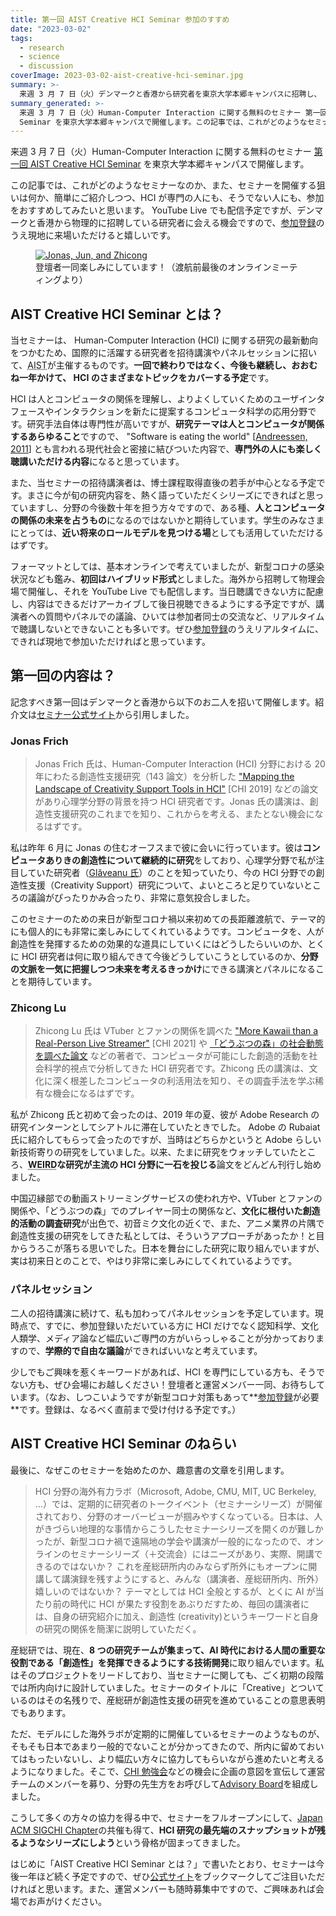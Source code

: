 ```yaml
---
title: 第一回 AIST Creative HCI Seminar 参加のすすめ
date: "2023-03-02"
tags:
  - research
  - science
  - discussion
coverImage: 2023-03-02-aist-creative-hci-seminar.jpg
summary: >-
  来週 3 月 7 日（火）デンマークと香港から研究者を東京大学本郷キャンパスに招聘し、 Human-Computer Interaction に関する無料のセミナー 第一回 AIST Creative HCI Seminar を開催します。この記事では、セミナーの概要を紹介しつつ、 HCI が専門の人にも、そうでない人にも、参加をおすすめしてみたいと思います。
summary_generated: >-
  来週 3 月 7 日（火）Human-Computer Interaction に関する無料のセミナー 第一回 AIST Creative HCI
  Seminar を東京大学本郷キャンパスで開催します。この記事では、これがどのようなセミナーなのか、また、セミナーを開催する狙...
---
```


来週 3 月 7 日（火）Human-Computer Interaction に関する無料のセミナー [第一回 AIST Creative HCI Seminar](https://chci.pages.dev/aist-seminar) を東京大学本郷キャンパスで開催します。

この記事では、これがどのようなセミナーなのか、また、セミナーを開催する狙いは何か、簡単にご紹介しつつ、HCI が専門の人にも、そうでない人にも、参加をおすすめしてみたいと思います。 YouTube Live でも配信予定ですが、デンマークと香港から物理的に招聘している研究者に会える機会ですので、[参加登録](https://chci.pages.dev/aist-seminar#first-registration)のうえ現地に来場いただけると嬉しいです。

<figure>
  <a href="https://chci.pages.dev/aist-seminar#first-registration"><img src="/images/2023-03-02-aist-creative-hci-seminar.jpg" alt="Jonas, Jun, and Zhicong" /></a>
  <figcaption>登壇者一同楽しみにしています！（渡航前最後のオンラインミーティングより）</figcaption>
</figure>

## AIST Creative HCI Seminar とは？

当セミナーは、 Human-Computer Interaction (HCI) に関する研究の最新動向をつかむため、国際的に活躍する研究者を招待講演やパネルセッションに招いて、<abbr title="国立研究開発法人 産業技術総合研究所">AIST</abbr>が主催するものです。**一回で終わりではなく、今後も継続し、おおむね一年かけて、 HCI のさまざまなトピックをカバーする予定**です。

HCI は人とコンピュータの関係を理解し、よりよくしていくためのユーザインタフェースやインタラクションを新たに提案するコンピュータ科学の応用分野です。研究手法自体は専門性が高いですが、**研究テーマは人とコンピュータが関係するあらゆること**ですので、 "Software is eating the world" [[Andreessen, 2011](https://www.wsj.com/articles/SB10001424053111903480904576512250915629460)] とも言われる現代社会と密接に結びついた内容で、**専門外の人にも楽しく聴講いただける内容**になると思っています。

また、当セミナーの招待講演者は、博士課程取得直後の若手が中心となる予定です。まさに今が旬の研究内容を、熱く語っていただくシリーズにできればと思っていますし、分野の今後数十年を担う方々ですので、ある種、**人とコンピュータの関係の未来を占うもの**になるのではないかと期待しています。学生のみなさまにとっては、**近い将来のロールモデルを見つける場**としても活用していただけるはずです。

フォーマットとしては、基本オンラインで考えていましたが、新型コロナの感染状況なども鑑み、**初回はハイブリッド形式**としました。海外から招聘して物理会場で開催し、それを YouTube Live でも配信します。当日聴講できない方に配慮し、内容はできるだけアーカイブして後日視聴できるようにする予定ですが、講演者への質問やパネルでの議論、ひいては参加者同士の交流など、リアルタイムで聴講しないとできないことも多いです。ぜひ[参加登録](https://chci.pages.dev/aist-seminar#registration)のうえリアルタイムに、できれば現地で参加いただければと思っています。

## 第一回の内容は？

記念すべき第一回はデンマークと香港から以下のお二人を招いて開催します。紹介文は[セミナー公式サイト](https://chci.pages.dev/aist-seminar#first-invited-speakers)から引用しました。

### Jonas Frich

> Jonas Frich 氏は、Human-Computer Interaction (HCI) 分野における 20 年にわたる創造性支援研究（143 論文）を分析した ["Mapping the Landscape of Creativity Support Tools in HCI"](https://doi.org/10.1145/3290605.3300619) [CHI 2019] などの論文があり心理学分野の背景を持つ HCI 研究者です。Jonas 氏の講演は、創造性支援研究のこれまでを知り、これからを考える、またとない機会になるはずです。

私は昨年 6 月に Jonas の住むオーフスまで彼に会いに行っています。彼は**コンピュータありきの創造性について継続的に研究**をしており、心理学分野で私が注目していた研究者（[Glăveanu 氏](https://scholar.google.com/citations?user=7k28oGkAAAAJ&hl=en)）のことを知っていたり、今の HCI 分野での創造性支援（Creativity Support）研究について、よいところと足りていないところの議論がぴったりかみ合ったり、非常に意気投合しました。

このセミナーのための来日が新型コロナ禍以来初めての長距離渡航で、テーマ的にも個人的にも非常に楽しみにしてくれているようです。コンピュータを、人が創造性を発揮するための効果的な道具にしていくにはどうしたらいいのか、とくに HCI 研究者は何に取り組んできて今後どうしていこうとしているのか、**分野の文脈を一気に把握しつつ未来を考えるきっかけ**にできる講演とパネルになることを期待しています。

### Zhicong Lu

> Zhicong Lu 氏は VTuber とファンの関係を調べた ["More Kawaii than a Real-Person Live Streamer"](https://doi.org/10.1145/3411764.3445660) [CHI 2021] や [「どうぶつの森」の社会動態を調べた論文](https://doi.org/10.1145/3474711) などの著者で、コンピュータが可能にした創造的活動を社会科学的視点で分析してきた HCI 研究者です。Zhicong 氏の講演は、文化に深く根差したコンピュータの利活用法を知り、その調査手法を学ぶ稀有な機会になるはずです。

私が Zhicong 氏と初めて会ったのは、2019 年の夏、彼が Adobe Research の研究インターンとしてシアトルに滞在していたときでした。 Adobe の Rubaiat 氏に紹介してもらって会ったのですが、当時はどちらかというと Adobe らしい新技術寄りの研究をしていました。以来、たまに研究をウォッチしていたところ、**<abbr title="Western, Educated, Industrialized, Rich, and Democratic">WEIRD</abbr>な研究が主流の HCI 分野に一石を投じる**論文をどんどん刊行し始めました。

中国辺縁部での動画ストリーミングサービスの使われ方や、VTuber とファンの関係や、「どうぶつの森」でのプレイヤー同士の関係など、**文化に根付いた創造的活動の調査研究**が出色で、初音ミク文化の近くで、また、アニメ業界の片隅で創造性支援の研究をしてきた私としては、そういうアプローチがあったか！と目からうろこが落ちる思いでした。日本を舞台にした研究に取り組んでいますが、実は初来日とのことで、やはり非常に楽しみにしてくれているようです。

### パネルセッション

二人の招待講演に続けて、私も加わってパネルセッションを予定しています。現時点で、すでに、参加登録いただいている方に HCI だけでなく認知科学、文化人類学、メディア論など幅広いご専門の方がいらっしゃることが分かっておりますので、**学際的で自由な議論**ができればいいなと考えています。

少しでもご興味を惹くキーワードがあれば、HCI を専門にしている方も、そうでない方も、ぜひ会場にお越しください！登壇者と運営メンバー一同、お待ちしています。（なお、しつこいようですが新型コロナ対策もあって**[参加登録](https://chci.pages.dev/aist-seminar#registration)が必要**です。登録は、なるべく直前まで受け付ける予定です。）

## AIST Creative HCI Seminar のねらい

最後に、なぜこのセミナーを始めたのか、趣意書の文章を引用します。

> HCI 分野の海外有力ラボ（Microsoft, Adobe, CMU, MIT, UC Berkeley, ...）では、定期的に研究者のトークイベント（セミナーシリーズ）が開催されており、分野のオーバービューが掴みやすくなっている。日本は、人がきづらい地理的な事情からこうしたセミナーシリーズを開くのが難しかったが、新型コロナ禍で遠隔地の学会や講演が一般的になったので、オンラインのセミナーシリーズ（＋交流会）にはニーズがあり、実際、開講できるのではないか？
> これを産総研所内のみならず所外にもオープンに開講して講演録を残すようにすると、みんな（講演者、産総研所内、所外）嬉しいのではないか？
> テーマとしては HCI 全般とするが、とくに AI が当たり前の時代に HCI が果たす役割をあぶりだすため、毎回の講演者には、自身の研究紹介に加え、創造性 (creativity)というキーワードと自身の研究の関係を簡潔に説明していただく。

産総研では、現在、**8 つの研究チームが集まって、AI 時代における人間の重要な役割である「創造性」を発揮できるようにする技術開発**に取り組んでいます。私はそのプロジェクトをリードしており、当セミナーに関しても、ごく初期の段階では所内向けに設計していました。セミナーのタイトルに「Creative」とついているのはその名残りで、産総研が創造性支援の研究を進めていることの意思表明でもあります。

ただ、モデルにした海外ラボが定期的に開催しているセミナーのようなものが、そもそも日本であまり一般的でないことが分かってきたので、所内に留めておいてはもったいないし、より幅広い方々に協力してもらいながら進めたいと考えるようになりました。そこで、[CHI 勉強会](https://sigchi.jp/seminar/chi2022)などの機会に企画の意図を宣伝して運営チームのメンバーを募り、分野の先生方をお呼びして[Advisory Board](https://chci.pages.dev/aist-seminar/team)を組成しました。

こうして多くの方々の協力を得る中で、セミナーをフルオープンにして、[Japan ACM SIGCHI Chapter](http://sigchi.jp)の共催も得て、**HCI 研究の最先端のスナップショットが残るようなシリーズにしよう**という骨格が固まってきました。

はじめに「AIST Creative HCI Seminar とは？」で書いたとおり、セミナーは今後一年ほど続く予定ですので、ぜひ[公式サイト](https://chci.pages.dev/aist-seminar)をブックマークしてご注目いただければと思います。また、運営メンバーも随時募集中ですので、ご興味あれば会場でお声がけください。
